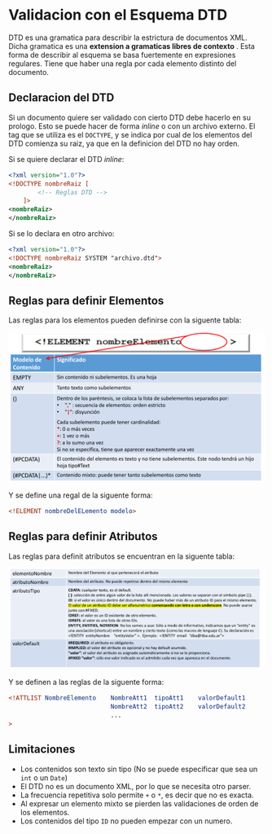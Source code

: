 # Validacion con el Esquema DTD

DTD es una gramatica para describir la estrictura de documentos XML. Dicha gramatica es una **extension a gramaticas libres de contexto** . Esta forma de describir al esquema se basa fuertemente en expresiones regulares. Tiene que haber una regla por cada elemento distinto del documento. 

## Declaracion del DTD

Si un documento quiere ser validado con cierto DTD debe hacerlo en su prologo. Esto se puede hacer de forma _inline_ o con un archivo externo. El tag que se utiliza es el `DOCTYPE`, y se indica por cual de los elementos del DTD comienza su raiz, ya que en la definicion del DTD no hay orden.

Si se quiere declarar el DTD _inline_:

```xml
<?xml version="1.0"?>
<!DOCTYPE nombreRaiz [
        <!-- Reglas DTD -->
    ]>
<nombreRaiz>
</nombreRaiz>
```

Si se lo declara en otro archivo:

```xml
<?xml version="1.0"?>
<!DOCTYPE nombreRaiz SYSTEM "archivo.dtd">
<nombreRaiz>
</nombreRaiz>
```



## Reglas para definir Elementos

Las reglas para los elementos pueden definirse con la siguente tabla:

![1563121124886](Resources/ReglasDTD.png)

Y se define una regal de la siguente forma:

```dtd
<!ELEMENT nombreDelELemento modelo>
```

## Reglas para definir Atributos

Las reglas para definit atributos se encuentran en la siguente tabla:

![1563121378680](Resources/ReglasDTDAtributos.png)

Y se definen a las reglas de la siguente forma:

```dtd
<!ATTLIST NombreElemento	NombreAtt1	tipoAtt1	valorDefault1
    						NombreAtt2	tipoAtt2	valorDefault2
    						...
>
```

## Limitaciones

- Los contenidos son texto sin tipo (No se puede especificar que sea un `int` o un `Date`)
- El DTD no es un documento XML, por lo que se necesita otro parser.
- La frecuencia repetitiva solo permite `+` o `*`, es decir que no es exacta.
- Al expresar un elemento mixto se pierden las  validaciones de orden de los elementos.
- Los contenidos del tipo `ID` no pueden empezar con un numero.